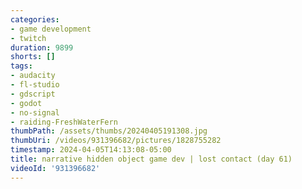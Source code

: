 ```yaml
---
categories:
- game development
- twitch
duration: 9899
shorts: []
tags:
- audacity
- fl-studio
- gdscript
- godot
- no-signal
- raiding-FreshWaterFern
thumbPath: /assets/thumbs/20240405191308.jpg
thumbUri: /videos/931396682/pictures/1828755282
timestamp: 2024-04-05T14:13:08-05:00
title: narrative hidden object game dev | lost contact (day 61)
videoId: '931396682'
---
```

